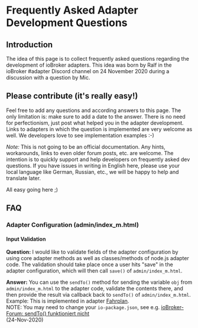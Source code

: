 # Frequently Asked Adapter Development Questions

## Introduction

The idea of this page is to collect frequently asked questions regarding the development of ioBroker adapters.
This idea was born by Ralf in the ioBroker #adapter Discord channel on 24 November 2020 during a discussion with a question by Mic.

## Please contribute (it's really easy!)

Feel free to add any questions and according answers to this page. The only limitation is: make sure to add a date to the answer. There is no need for perfectionism, just post what helped you in the adapter development. Links to adapters in which the question is implemented are very welcome as well. We developers love to see implementation examples :-)

*Note:* This is not going to be an official documentation. Any hints, workarounds, links to even older forum posts, etc. are welcome. The intention is to quickly support and help developers on frequently asked dev questions. If you have issues in writing in English here, please use your local language like German, Russian, etc., we will be happy to help and translate later.

All easy going here ;)


## FAQ

### Adapter Configuration (admin/index_m.html)

#### Input Validation

**Question:** I would like to validate fields of the adapter configuration by using core adapter methods as well as classes/methods of node.js adapter code. The validation should take place once a user hits "save" in the adapter configuration, which will then call `save()` of `admin/index_m.html`.

**Answer:** You can use the `sendTo()` method for sending the variable `obj` from `admin/index_m.html` to the adapter code, validate the contents there, and then provide the result via callback back to `sendTo()` of `admin/index_m.html`.
<br>Example: This is implemented in adapter [Fahrplan](https://github.com/gaudes/ioBroker.fahrplan).
<br>NOTE: You may need to change your `io-package.json`, see e.g. [ioBroker-Forum: sendTo() funktioniert nicht](https://forum.iobroker.net/topic/5205/gel%C3%B6st-sendto-in-eigenem-adapter-funktioniert-nicht/)
<br>(24-Nov-2020)
